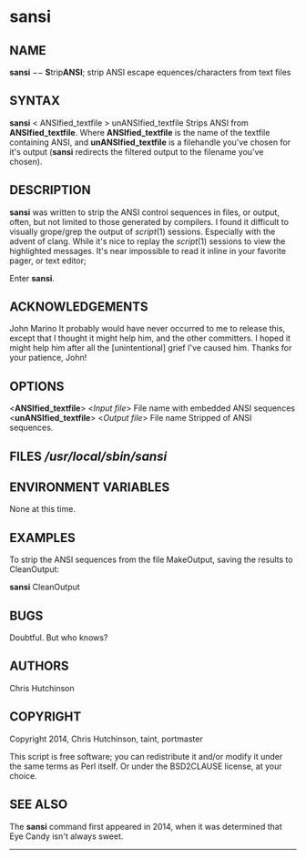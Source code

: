 # sansi

## NAME

**sansi** −− **S**trip**ANSI**; strip ANSI escape
equences/characters from text files

## SYNTAX

**sansi** < ANSIfied_textfile > unANSIfied_textfile Strips ANSI from
**ANSIfied_textfile**. Where **ANSIfied_textfile** is the name of the textfile
containing ANSI, and **unANSIfied_textfile** is a filehandle you've chosen for
it's output (**sansi** redirects the filtered output to the filename you've
chosen).

## DESCRIPTION

**sansi** was written to strip the ANSI control sequences in files, or output,
often, but not limited to those generated by compilers. I found it difficult to
visually grope/grep the output of _script_(1) sessions. Especially with the
advent of clang. While it's nice to replay the _script_(1) sessions to view the
highlighted messages. It's near impossible to read it inline in your favorite
pager, or text editor;

Enter **sansi**.

## ACKNOWLEDGEMENTS

John Marino It probably would have never occurred to me
to release this, except that I thought it might help him, and the other
committers. I hoped it might help him after all the [unintentional] grief
I've caused him. Thanks for your patience, John!

## OPTIONS

<**ANSIfied_textfile**> <_Input file_> File name with embedded ANSI sequences
<**unANSIfied_textfile**> <_Output file_> File name Stripped of ANSI sequences.

## FILES _/usr/local/sbin/sansi_

## ENVIRONMENT VARIABLES

None at this time.

## EXAMPLES

To strip the ANSI sequences from the file MakeOutput, saving the results to
CleanOutput:

**sansi** CleanOutput

## BUGS

Doubtful. But who knows?

## AUTHORS

Chris Hutchinson

## COPYRIGHT

Copyright 2014, Chris Hutchinson, taint, portmaster

This script is free software; you can redistribute it and/or modify it under
the same terms as Perl itself. Or under the BSD2CLAUSE license, at your
choice.

## SEE ALSO

The **sansi** command first appeared in 2014, when it was determined that
Eye Candy isn't always sweet.

* * *

